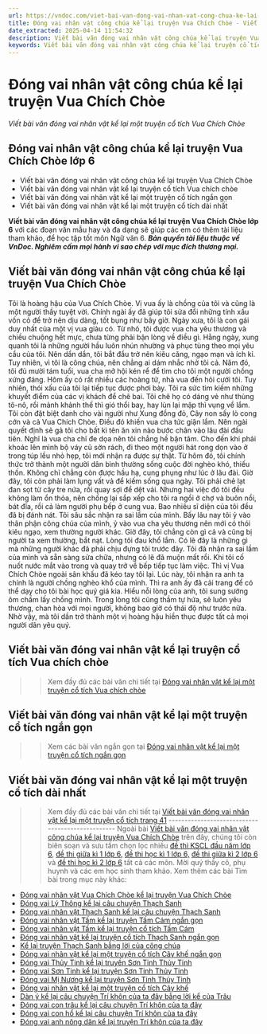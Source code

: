 ```yaml
---
url: https://vndoc.com/viet-bai-van-dong-vai-nhan-vat-cong-chua-ke-lai-truyen-vua-chich-choe-288612
title: Đóng vai nhân vật công chúa kể lại truyện Vua Chích Chòe - Viết bài văn đóng vai nhân vật kể lại một truyện cổ tích Vua Chích Chòe - VnDoc.com
date_extracted: 2025-04-14 11:54:32
description: Viết bài văn đóng vai nhân vật công chúa kể lại truyện Vua Chích Chòe lớp 6 được biên soạn nhằm giúp các em HS đạt kết quả tốt trong quá trình làm bài tập và học tập môn Ngữ văn lớp 6.
keywords: Viết bài văn đóng vai nhân vật công chúa kể lại truyện cổ tích Vua chích chòe,đóng vai nhân vật công chúa kể lại truyện cổ tích Vua chích chòe,Đóng vai nhân vật kể lại một truyện cổ tích Vua chích chòe,Viết bài văn đóng vai nhân vật kể lại truyện cổ tích Vua chích chòe,viết bài văn đóng vai nhân vật kể lại một truyện cổ tích,đóng vai nhân vật kể lại một truyện cổ tích,đóng vai nhân vật kể lại một truyện cổ tích lớp 6,bài văn đóng vai nhân vật kể lại một truyện cổ tích
---
```


# Đóng vai nhân vật công chúa kể lại truyện Vua Chích Chòe
 _Viết bài văn đóng vai nhân vật kể lại một truyện cổ tích Vua Chích Chòe_
## **Đóng vai nhân vật công chúa kể lại truyện Vua Chích Chòe lớp 6**
  * Viết bài văn đóng vai nhân vật công chúa kể lại truyện Vua Chích Chòe
  * Viết bài văn đóng vai nhân vật kể lại truyện cổ tích Vua chích chòe
  * Viết bài văn đóng vai nhân vật kể lại một truyện cổ tích ngắn gọn 
  * Viết bài văn đóng vai nhân vật kể lại một truyện cổ tích dài nhất 

**Viết bài văn đóng vai nhân vật công chúa kể lại truyện Vua Chích Chòe lớp 6** với các đoạn văn mẫu hay và đa dạng sẽ giúp các em có thêm tài liệu tham khảo, để học tập tốt môn Ngữ văn 6.
_**Bản quyền tài liệu thuộc về VnDoc. Nghiêm cấm mọi hành vi sao chép với mục đích thương mại.**_
## **Viết bài văn đóng vai nhân vật công chúa kể lại truyện Vua Chích Chòe**
Tôi là hoàng hậu của Vua Chích Chòe. Vị vua ấy là chồng của tôi và cũng là một người thầy tuyệt vời. Chính ngài ấy đã giúp tôi sửa đổi những tính xấu vốn cỏ để trở nên dịu dàng, tốt bụng như bây giờ.
Ngày xưa, tôi là con gái duy nhất của một vị vua giàu có. Từ nhỏ, tôi được vua cha yêu thương và chiều chuộng hết mực, chưa từng phải bận lòng về điều gì. Hằng ngày, xung quanh tôi là những người hầu luôn nhún nhường và phục tùng theo mọi yêu cầu của tôi. Nên dần dần, tôi bắt đầu trở nên kiêu căng, ngạo mạn và ích kỉ. Tuy nhiên, vì tôi là công chúa, nên chẳng ai dám nhắc nhở tôi cả.
Năm đó, tôi đủ mười tám tuổi, vua cha mở hội kén rể để tìm cho tôi một người chồng xứng đáng. Hôm ấy có rất nhiều các hoàng tử, nhà vua đến hỏi cưới tôi. Tuy nhiên, thói xấu của tôi lại tiếp tục được phơi bày. Tôi ra sức tìm kiếm những khuyết điểm của các vị khách để chê bai. Tôi chê họ có dáng vẻ như thùng tô-nô, rồi mảnh khảnh thế thì gió thổi bay, hay lùn lại mập thì vụng về lắm. Tôi còn đặt biệt danh cho vài người như Xung đồng đỏ, Cây non sấy lò cong cớn và cả Vua Chích Chòe. Điều đó khiến vua cha tức giận lắm. Nên ngài quyết định sẽ gả tôi cho bất kì tên ăn xin nào bước chân vào lâu đài đầu tiên.
Nghĩ là vua cha chỉ đe dọa nên tôi chẳng hề bận tâm. Cho đến khi phải khoác lên mình bộ váy cũ sờn rách, đi theo một người hát rong dọn vào ở trong túp lều nhỏ hẹp, tôi mới nhận ra được sự thật. Từ hôm đó, tôi chính thức trở thành một người dân bình thường sống cuộc đời nghèo khó, thiếu thốn. Không chỉ chẳng còn được hầu hạ, cung phụng như lúc ở lâu đài. Giờ đây, tôi còn phải làm lụng vất vả để kiếm sống qua ngày. Tôi phải chẻ lạt đan sọt từ cây tre nứa, rồi quay sợi để dệt vải. Nhưng hai việc đó tôi đều không làm ổn thỏa, nên chồng lại sắp xếp cho tôi ra ngồi ở chợ và buôn nồi, bát đĩa, rồi cả làm người phụ bếp ở cung vua. Bao nhiêu sĩ diện của tôi đều đã bị đánh nát. Tôi sâu sắc nhận ra sai lầm của mình. Bấy lâu nay tôi ỷ vào thân phận công chúa của mình, ỷ vào vua cha yêu thương nên mới có thói kiêu ngạo, xem thường người khác. Giờ đây, tôi chẳng còn gì cả và cũng bị người ta xem thường, bắt nạt. Lòng tôi đau khổ lắm. Có lẽ đây là những gì mà những người khác đã phải chịu đựng tôi trước đây. Tôi đã nhận ra sai lầm của mình và sẵn sàng sửa chữa, nhưng có lẽ đã muộn mất rồi. Khi tôi cố nuốt nước mắt vào trong và quay trở về bếp tiếp tục làm việc. Thì vị Vua Chích Chòe ngoài sân khấu đã kéo tay tôi lại. Lúc này, tôi nhận ra anh ta chính là người chồng nghèo khổ của mình. Thì ra anh ấy đã cải trang để có thể dạy cho tôi bài học quý giá kia. Hiểu nỗi lòng của anh, tôi sung sướng ôm chầm lấy chồng mình. Trong lòng tôi cũng thầm tự hứa, sẽ luôn yêu thương, chan hòa với mọi người, không bao giờ có thái độ như trước nữa. Nhờ vậy, mà tôi dần trở thành một vị hoàng hậu hiền thục được tất cả mọi người dân yêu quý.
## **Viết bài văn đóng vai nhân vật kể lại truyện cổ tích Vua chích chòe**
>> Xem đầy đủ các bài văn chi tiết tại [Đóng vai nhân vật kể lại một truyện cổ tích Vua chích chòe](<https://vndoc.com/dong-vai-nhan-vat-ke-lai-mot-truyen-co-tich-vua-chich-choe-257921>)
## **Viết bài văn đóng vai nhân vật kể lại một truyện cổ tích ngắn gọn**
>> Xem các bài văn ngắn gọn tại [Đóng vai nhân vật kể lại một truyện cổ tích ngắn gọn](<https://vndoc.com/viet-bai-van-dong-vai-nhan-vat-ke-lai-mot-truyen-co-tich-ngan-gon-257924>)
## **Viết bài văn đóng vai nhân vật kể lại một truyện cổ tích dài nhất**
>> Xem đầy đủ các bài văn chi tiết tại [Viết bài văn đóng vai nhân vật kể lại một truyện cổ tích trang 41](<https://vndoc.com/viet-bai-van-dong-vai-nhan-vat-ke-lai-mot-truyen-co-tich-257925>)
\-------------------------------------------------
Ngoài bài [Viết bài văn đóng vai nhân vật công chúa kể lại truyện Vua Chích Chòe](<https://vndoc.com/viet-bai-van-dong-vai-nhan-vat-cong-chua-ke-lai-truyen-vua-chich-choe-288612>) trên đây, chúng tôi còn biên soạn và sưu tầm chọn lọc nhiều [đề thi KSCL đầu năm lớp 6](<https://vndoc.com/khao-sat-chat-luong-dau-nam-lop6>), [đề thi giữa kì 1 lớp 6,](<https://vndoc.com/de-thi-giua-ki-1-lop6>) [đề thi học kì 1 lớp 6,](<https://vndoc.com/de-thi-hoc-ki-1-lop6>) [đề thi giữa kì 2 lớp 6](<https://vndoc.com/de-thi-giua-ki-2-lop6>) và [đề thi học kì 2 lớp 6](<https://vndoc.com/de-thi-hoc-ki-2-lop6>) tất cả các môn. Mời quý thầy cô, phụ huynh và các em học sinh tham khảo.
Xem thêm các bài Tìm bài trong mục này khác:
  * [Đóng vai nhân vật Vua Chích Chòe kể lại truyện Vua Chích Chòe](</viet-bai-van-dong-vai-nhan-vat-vua-chich-choe-ke-lai-truyen-vua-chich-choe-288613>)
  * [Đóng vai Lý Thông kể lại câu chuyện Thạch Sanh](</dong-vai-ly-thong-ke-lai-cau-chuyen-thach-sanh-259846>)
  * [Đóng vai nhân vật Thạch Sanh kể lại câu chuyện Thạch Sanh](</dong-vai-nhan-vat-thach-sanh-ke-lai-cau-chuyen-thach-sanh-259851>)
  * [Đóng vai nhân vật Tấm kể lại truyện Tấm Cám ngắn gọn](</ke-lai-truyen-tam-cam-theo-loi-nhan-vat-tam-ngan-gon-288625>)
  * [Đóng vai nhân vật Tấm kể lại truyện cổ tích Tấm Cám](</ke-lai-cau-chuyen-tam-cam-bang-loi-cua-tam-288626>)
  * [Đóng vai nhân vật kể lại truyện cổ tích Thạch Sanh ngắn gọn](</dong-vai-nhan-vat-ke-lai-truyen-co-tich-thach-sanh-ngan-gon-288641>)
  * [Kể lại truyện Thạch Sanh bằng lời của công chúa ](</ke-lai-truyen-thach-sanh-bang-loi-cua-cong-chua-288646>)
  * [Đóng vai nhân vật kể lại một truyện cổ tích Cây khế ngắn gọn](</dong-vai-nhan-vat-ke-lai-mot-truyen-co-tich-cay-khe-ngan-gon-288654>)
  * [Đóng vai Thủy Tinh kể lại truyền Sơn Tinh Thủy Tinh](</van-mau-lop-6-dong-vai-thuy-tinh-ke-lai-truyen-thuyet-son-tinh-thuy-tinh-141039>)
  * [Đóng vai Sơn Tinh kể lại truyện Sơn Tinh Thủy Tinh](</van-mau-lop-6-dong-vai-son-tinh-ke-lai-cau-chuyen-son-tinh-thuy-tinh-141040>)
  * [Đóng vai Mị Nương kể lại truyện Sơn Tinh Thủy Tinh](</van-mau-lop-6-dong-vai-mi-nuong-ke-lai-truyen-son-tinh-thuy-tinh-141041>)
  * [Đóng vai nhân vật kể lại một truyện cổ tích Cây khế](</dong-vai-nhan-vat-ke-lai-mot-truyen-co-tich-cay-khe-257923>)
  * [Dàn ý kể lại câu chuyện Trí khôn của ta đây bằng lời kể của Trâu](</dan-y-ke-lai-cau-chuyen-tri-khon-cua-ta-day-bang-loi-ke-cua-trau-174362>)
  * [Đóng vai con trâu kể lại câu chuyện Trí khôn của ta đây](</ke-lai-cau-chuyen-tri-khon-cua-ta-day-bang-loi-ke-cua-trau-174363>)
  * [Đóng vai con hổ kể lại câu chuyện Trí khôn của ta đây](</dong-vai-con-ho-ke-lai-cau-chuyen-tri-khon-cua-ta-day-163432>)
  * [Đóng vai anh nông dân kể lại truyện Trí khôn của ta đây](</ke-lai-truyen-tri-khon-cua-ta-day-bang-loi-ke-cua-anh-nong-dan-174374>)

